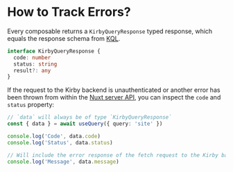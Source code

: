 # How to Track Errors?

Every composable returns a `KirbyQueryResponse` typed response, which equals the response schema from [KQL](https://github.com/getkirby/kql).

```ts
interface KirbyQueryResponse {
  code: number
  status: string
  result?: any
}
```

If the request to the Kirby backend is unauthenticated or another error has been thrown from within the [Nuxt server API](/guide/how-it-works), you can inspect the `code` and `status` property:

```ts
// `data` will always be of type `KirbyQueryResponse`
const { data } = await useQuery({ query: 'site' })

console.log('Code', data.code)
console.log('Status', data.status)

// Will include the error response of the fetch request to the Kirby backend
console.log('Message', data.message)
```
